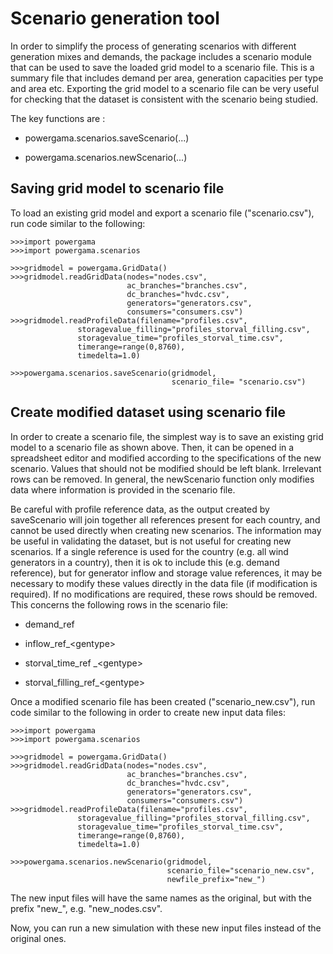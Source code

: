 # Scenario generation tool

In order to simplify the process of generating scenarios with different
generation mixes and demands, the package includes a scenario module that
can be used to save the loaded grid model to a scenario file. This is a
summary file that includes demand per area, generation capacities per
type and area etc. Exporting the grid model to a scenario file can be
very useful for checking that the dataset is consistent with the
scenario being studied.

The key functions are :

-   powergama.scenarios.saveScenario(\...)

-   powergama.scenarios.newScenario(\...)

## Saving grid model to scenario file

To load an existing grid model and export a scenario file
("scenario.csv"), run code similar to the following:

    >>>import powergama
    >>>import powergama.scenarios

    >>>gridmodel = powergama.GridData()
    >>>gridmodel.readGridData(nodes="nodes.csv",
                              ac_branches="branches.csv",
                              dc_branches="hvdc.csv",
                              generators="generators.csv",
                              consumers="consumers.csv")
    >>>gridmodel.readProfileData(filename="profiles.csv",
                   storagevalue_filling="profiles_storval_filling.csv",
                   storagevalue_time="profiles_storval_time.csv",
                   timerange=range(0,8760), 
                   timedelta=1.0)

    >>>powergama.scenarios.saveScenario(gridmodel, 
                                        scenario_file= "scenario.csv")

## Create modified dataset using scenario file

In order to create a scenario file, the simplest way is to save an
existing grid model to a scenario file as shown above. Then, it can be
opened in a spreadsheet editor and modified according to the
specifications of the new scenario. Values that should not be modified
should be left blank. Irrelevant rows can be removed. In general, the
newScenario function only modifies data where information is provided in
the scenario file.

Be careful with profile reference data, as the output created by
saveScenario will join together all references present for each country,
and cannot be used directly when creating new scenarios. The information
may be useful in validating the dataset, but is not useful for creating
new scenarios. If a single reference is used for the country (e.g. all
wind generators in a country), then it is ok to include this (e.g.
demand reference), but for generator inflow and storage value
references, it may be necessary to modify these values directly in the
data file (if modification is required). If no modifications are
required, these rows should be removed. This concerns the following rows
in the scenario file:

-   demand_ref

-   inflow_ref\_\<gentype\>

-   storval_time_ref \_\<gentype\>

-   storval_filling_ref\_\<gentype\>

Once a modified scenario file has been created ("scenario_new.csv"), run
code similar to the following in order to create new input data files:

    >>>import powergama
    >>>import powergama.scenarios

    >>>gridmodel = powergama.GridData()
    >>>gridmodel.readGridData(nodes="nodes.csv",
                              ac_branches="branches.csv",
                              dc_branches="hvdc.csv",
                              generators="generators.csv",
                              consumers="consumers.csv")
    >>>gridmodel.readProfileData(filename="profiles.csv",
                   storagevalue_filling="profiles_storval_filling.csv",
                   storagevalue_time="profiles_storval_time.csv",
                   timerange=range(0,8760), 
                   timedelta=1.0)
                
    >>>powergama.scenarios.newScenario(gridmodel, 
                                       scenario_file="scenario_new.csv", 
                                       newfile_prefix="new_")

The new input files will have the same names as the original, but with
the prefix "new\_", e.g. "new_nodes.csv".

Now, you can run a new simulation with these new input files instead of
the original ones.
